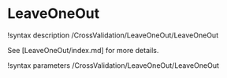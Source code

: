 # LeaveOneOut

!syntax description /CrossValidation/LeaveOneOut/LeaveOneOut

See [LeaveOneOut/index.md] for more details.

!syntax parameters /CrossValidation/LeaveOneOut/LeaveOneOut
